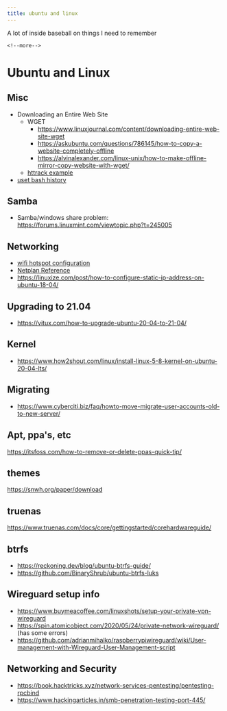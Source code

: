 ```yaml
---
title: ubuntu and linux
---
```


A lot of inside baseball on things I need to remember

```{=html}
<!--more-->
```

# Ubuntu and Linux

## Misc

- Downloading an Entire Web Site
    - WGET
        - <https://www.linuxjournal.com/content/downloading-entire-web-site-wget>
        - <https://askubuntu.com/questions/786145/how-to-copy-a-website-completely-offline>
        - <https://alvinalexander.com/linux-unix/how-to-make-offline-mirror-copy-website-with-wget/>
    - [httrack example](https://www.techrepublic.com/article/how-to-clone-a-website-with-httrack/)
- [uset bash history](https://www.cyberciti.biz/faq/clear-the-shell-history-in-ubuntu-linux/)

## Samba

- Samba/windows share problem: <https://forums.linuxmint.com/viewtopic.php?t=245005>

## Networking

- [wifi hotspot configuration](https://askubuntu.com/questions/1230690/wifi-hotspot-option-disabled-after-upgrade-to-ubuntu-20-04)
- [Netplan Reference](https://netplan.io/reference/)
- <https://linuxize.com/post/how-to-configure-static-ip-address-on-ubuntu-18-04/>

## Upgrading to 21.04

- <https://vitux.com/how-to-upgrade-ubuntu-20-04-to-21-04/>

## Kernel

- <https://www.how2shout.com/linux/install-linux-5-8-kernel-on-ubuntu-20-04-lts/>

## Migrating

- <https://www.cyberciti.biz/faq/howto-move-migrate-user-accounts-old-to-new-server/>

## Apt, ppa's, etc

<https://itsfoss.com/how-to-remove-or-delete-ppas-quick-tip/>

## themes

<https://snwh.org/paper/download>

## truenas

<https://www.truenas.com/docs/core/gettingstarted/corehardwareguide/>

## btrfs

- <https://reckoning.dev/blog/ubuntu-btrfs-guide/>
- <https://github.com/BinaryShrub/ubuntu-btrfs-luks>


## Wireguard setup info

- <https://www.buymeacoffee.com/linuxshots/setup-your-private-vpn-wireguard>
- <https://spin.atomicobject.com/2020/05/24/private-network-wireguard/> (has some errors)
- <https://github.com/adrianmihalko/raspberrypiwireguard/wiki/User-management-with-Wireguard-User-Management-script>

## Networking and Security

- <https://book.hacktricks.xyz/network-services-pentesting/pentesting-rpcbind>
- <https://www.hackingarticles.in/smb-penetration-testing-port-445/>